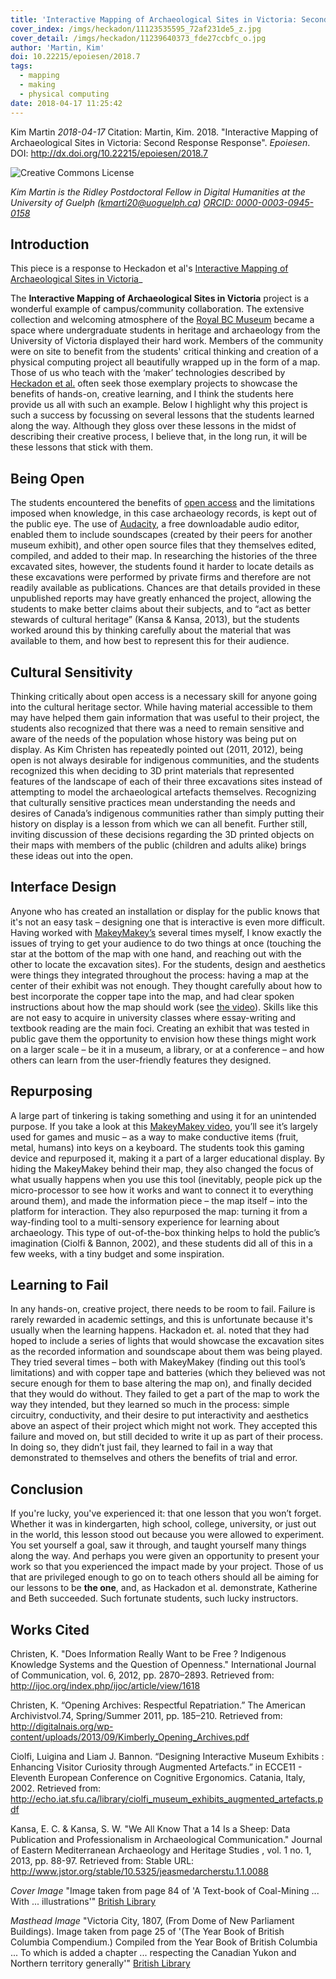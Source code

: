 ```yaml
---
title: 'Interactive Mapping of Archaeological Sites in Victoria: Second Response'
cover_index: /imgs/heckadon/11123535595_72af231de5_z.jpg
cover_detail: /imgs/heckadon/11239640373_fde27ccbfc_o.jpg
author: 'Martin, Kim'
doi: 10.22215/epoiesen/2018.7
tags:
  - mapping
  - making
  - physical computing
date: 2018-04-17 11:25:42
---
```



Kim Martin
_2018-04-17_
Citation: Martin, Kim. 2018. "Interactive Mapping of Archaeological Sites in Victoria: Second Response Response". _Epoiesen_. DOI: http://dx.doi.org/10.22215/epoiesen/2018.7

<a rel="license" href="http://creativecommons.org/licenses/by-nc/4.0/"><img alt="Creative Commons License" style="border-width:0" src="https://i.creativecommons.org/l/by-nc/4.0/80x15.png" align="left"/></a><br>

_Kim Martin is the Ridley Postdoctoral Fellow in Digital Humanities at the University of Guelph (kmarti20@uoguelph.ca)  [ORCID: 0000-0003-0945-0158](https://orcid.org/0000-0003-0945-0158)_

## Introduction

This piece is a response to Heckadon et al's [Interactive Mapping of Archaeological Sites in Victoria](/2018/02/08/interactive-mapping-archae-victoria/)_

The **Interactive Mapping of Archaeological Sites in Victoria** project is a wonderful example of campus/community collaboration. The extensive collection and welcoming atmosphere of the [Royal BC Museum](https://royalbcmuseum.bc.ca/) became a space where undergraduate students in heritage and archaeology from the University of Victoria displayed their hard work. Members of the community were on site to benefit from the students' critical thinking and creation of a physical computing project all beautifully wrapped up in the form of a map. Those of us who teach with the ‘maker’ technologies described by [Heckadon et al.](/2018/02/08/interactive-mapping-archae-victoria/) often seek those exemplary projects to showcase the benefits of hands-on, creative learning, and I think the students here provide us all with such an example. Below I highlight why this project is such a success by focussing on several lessons that the students learned along the way. Although they gloss over these lessons in the midst of describing their creative process, I believe that, in the long run, it will be these lessons that stick with them.

## Being Open

The students encountered the benefits of [open access](https://en.wikipedia.org/wiki/Open_access) and the limitations imposed when knowledge, in this case archaeology records, is kept out of the public eye. The use of [Audacity](https://www.audacityteam.org/), a free downloadable audio editor, enabled them to include soundscapes (created by their peers for another museum exhibit), and other open source files that they themselves edited, compiled, and added to their map. In researching the histories of the three excavated sites, however, the students found it harder to locate details as these excavations were performed by private firms and therefore are not readily available as publications. Chances are that details provided in these unpublished reports may have greatly enhanced the project, allowing the students to make better claims about their subjects, and to “act as better stewards of cultural heritage” (Kansa & Kansa, 2013), but the students worked around this by thinking carefully about the material that was available to them, and how best to represent this for their audience.

## Cultural Sensitivity

Thinking critically about open access is a necessary skill for anyone going into the cultural heritage sector. While having material accessible to them may have helped them gain information that was useful to their project, the students also recognized that there was a need to remain sensitive and aware of the needs of the population whose history was being put on display. As Kim Christen has repeatedly pointed out (2011, 2012), being open is not always desirable for indigenous communities, and the students recognized this when deciding to 3D print materials that represented features of the landscape of each of their three excavations sites instead of attempting to model the archaeological artefacts themselves. Recognizing that culturally sensitive practices mean understanding the needs and desires of Canada’s indigenous communities rather than simply putting their history on display is a lesson from which we can all benefit. Further still, inviting discussion of these decisions regarding the 3D printed objects on their maps with members of the public (children and adults alike) brings these ideas out into the open.

## Interface Design

Anyone who has created an installation or display for the public knows that it's not an easy task – designing one that is interactive is even more difficult. Having worked with [MakeyMakey’s](https://makeymakey.com/) several times myself, I know exactly the issues of trying to get your audience to do two things at once (touching the star at the bottom of the map with one hand, and reaching out with the other to locate the excavation sites). For the students, design and aesthetics were things they integrated throughout the process: having a map at the center of their exhibit was not enough. They thought carefully about how to best incorporate the copper tape into the map, and had clear spoken instructions about how the map should work (see [the video](https://youtu.be/ivNRXjd-hMk)). Skills like this are not easy to acquire in university classes where essay-writing and textbook reading are the main foci. Creating an exhibit that was tested in public gave them the opportunity to envision how these things might work on a larger scale – be it in a museum, a library, or at a conference – and how others can learn from the user-friendly features they designed.

## Repurposing

A large part of tinkering is taking something and using it for an unintended purpose. If you take a look at this [MakeyMakey video](https://vimeo.com/60307041), you’ll see it’s largely used for games and music – as a way to make conductive items (fruit, metal, humans) into keys on a keyboard. The students took this gaming device and repurposed it, making it a part of a larger educational display. By hiding the MakeyMakey behind their map, they also changed the focus of what usually happens when you use this tool (inevitably, people pick up the micro-processor to see how it works and want to connect it to everything around them), and made the information piece – the map itself – into the platform for interaction. They also repurposed the map: turning it from a way-finding tool to a multi-sensory experience for learning about archaeology. This type of out-of-the-box thinking helps to hold the public’s imagination (Ciolfi & Bannon, 2002), and these students did all of this in a few weeks, with a tiny budget and some inspiration.

## Learning to Fail

In any hands-on, creative project, there needs to be room to fail. Failure is rarely rewarded in academic settings, and this is unfortunate because it's usually when the learning happens. Hackadon et. al. noted that they had hoped to include a series of lights that would showcase the excavation sites as the recorded information and soundscape about them was being played. They tried several times – both with MakeyMakey (finding out this tool’s limitations) and with copper tape and batteries (which they believed was not secure enough for them to base altering the map on), and finally decided that they would do without. They failed to get a part of the map to work the way they intended, but they learned so much in the process: simple circuitry, conductivity, and their desire to put interactivity and aesthetics above an aspect of their project which might not work. They accepted this failure and moved on, but still decided to write it up as part of their process. In doing so, they didn’t just fail, they learned to fail in a way that demonstrated to themselves and others the benefits of trial and error.

## Conclusion

If you're lucky, you've experienced it: that one lesson that you won’t forget. Whether it was in kindergarten, high school, college, university, or just out in the world, this lesson stood out because you were allowed to experiment. You set yourself a goal, saw it through, and taught yourself many things along the way. And perhaps you were given an opportunity to present your work so that you experienced the impact made by your project. Those of us that are privileged enough to go on to teach others should all be aiming for our lessons to be **the one**, and, as Hackadon et al. demonstrate, Katherine and Beth succeeded. Such fortunate students, such lucky instructors.

## Works Cited

Christen, K. "Does Information Really Want to be Free ? Indigenous Knowledge Systems and the Question of Openness." International Journal of Communication, vol. 6, 2012, pp. 2870–2893. Retrieved from: http://ijoc.org/index.php/ijoc/article/view/1618

Christen, K. “Opening Archives: Respectful Repatriation.” The American Archivistvol.74, Spring/Summer 2011, pp. 185–210. Retrieved from: http://digitalnais.org/wp-content/uploads/2013/09/Kimberly_Opening_Archives.pdf

Ciolfi, Luigina and Liam J. Bannon. “Designing Interactive Museum Exhibits : Enhancing Visitor Curiosity through Augmented Artefacts.” in ECCE11 - Eleventh European Conference on Cognitive Ergonomics. Catania, Italy, 2002. Retrieved from: http://echo.iat.sfu.ca/library/ciolfi_museum_exhibits_augmented_artefacts.pdf

Kansa, E. C. & Kansa, S. W. "We All Know That a 14 Is a Sheep: Data Publication and Professionalism in Archaeological Communication." Journal of Eastern Mediterranean Archaeology and Heritage Studies , vol. 1 no. 1, 2013, pp. 88-97. Retrieved from: Stable URL: http://www.jstor.org/stable/10.5325/jeasmedarcherstu.1.1.0088

_Cover Image_ "Image taken from page 84 of 'A Text-book of Coal-Mining ... With ... illustrations'" [British Library](https://www.flickr.com/photos/britishlibrary/11123535595/)

_Masthead Image_ "Victoria City, 1807, (From Dome of New Parliament Buildings). Image taken from page 25 of '(The Year Book of British Columbia Compendium.) Compiled from the Year Book of British Columbia ... To which is added a chapter ... respecting the Canadian Yukon and Northern territory generally'" [British Library](https://www.flickr.com/photos/britishlibrary/11239640373/)
